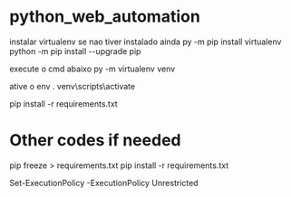 # python_web_automation

instalar virtualenv se nao tiver instalado ainda
py -m pip install virtualenv
python -m pip install --upgrade pip

execute o cmd abaixo
py -m virtualenv venv

ative o env
. venv\scripts\activate

pip install -r requirements.txt

# Other codes if needed
pip freeze > requirements.txt
pip install -r requirements.txt

Set-ExecutionPolicy -ExecutionPolicy Unrestricted


